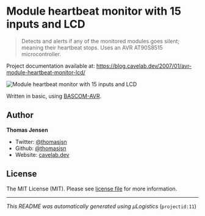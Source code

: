 # Module heartbeat monitor with 15 inputs and LCD

> Detects and alerts if any of the monitored modules goes silent; meaning their heartbeat stops. Uses an AVR AT90S8515 microcontroller.

Project documentation available at: https://blog.cavelab.dev/2007/01/avr-module-heartbeat-monitor-lcd/

![Module heartbeat monitor with 15 inputs and LCD](https://i.logistics.cavelab.net/large/1342.jpeg)

Written in basic, using [BASCOM-AVR](http://www.mcselec.com/).

## Author
**Thomas Jensen**
* Twitter: [@thomasjsn](https://twitter.com/thomasjsn)
* Github: [@thomasjsn](https://github.com/thomasjsn)
* Website: [cavelab.dev](https://cavelab.dev)

## License
The MIT License (MIT). Please see [license file](LICENSE.txt) for more information.

---
_This README was automatically generated using µLogistics_ (`projectid:11`)
